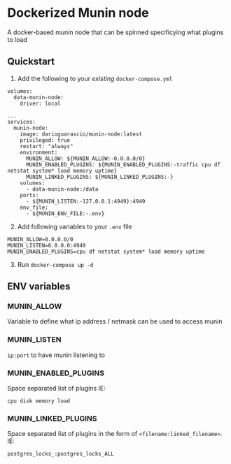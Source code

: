 # Dockerized Munin node

A docker-based munin node that can be spinned specificying what plugins to load

## Quickstart

1. Add the following to your _existing_ `docker-compose.yml`

```
volumes:
  data-munin-node:
    driver: local

...
services:
  munin-node:
    image: darioguarascio/munin-node:latest
    privileged: true
    restart: "always"
    environment:
      MUNIN_ALLOW: ${MUNIN_ALLOW:-0.0.0.0/0}
      MUNIN_ENABLED_PLUGINS: ${MUNIN_ENABLED_PLUGINS:-traffic cpu df netstat system* load memory uptime}
      MUNIN_LINKED_PLUGINS: ${MUNIN_LINKED_PLUGINS:-}
    volumes:
      - data-munin-node:/data
    ports:
      - ${MUNIN_LISTEN:-127.0.0.1:4949}:4949
    env_file:
      - ${MUNIN_ENV_FILE:-.env}
```

2. Add following variables to your `.env` file

```
MUNIN_ALLOW=0.0.0.0/0
MUNIN_LISTEN=0.0.0.0:4949
MUNIN_ENABLED_PLUGINS=cpu df netstat system* load memory uptime

```

3. Run `docker-compose up -d`




## ENV variables


### MUNIN_ALLOW

Variable to define what ip address / netmask can be used to access munin

### MUNIN_LISTEN

`ip:port` to have munin listening to

### MUNIN_ENABLED_PLUGINS

Space separated list of plugins
IE:
```
cpu disk memory load
```

### MUNIN_LINKED_PLUGINS

Space separated list of plugins in the form of `<filename:linked_filename>`.
IE:

```
postgres_locks_:postgres_locks_ALL

```




